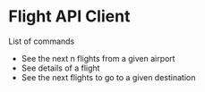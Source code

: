 # Flight API Client

List of commands
* See the next n flights from a given airport
* See details of a flight
* See the next flights to go to a given destination

